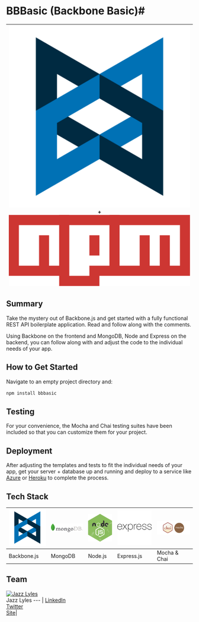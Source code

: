 # BBBasic (Backbone Basic)#
<img src="./imgs/Backbone_logo.png"> + <img src="./imgs/npm_logo.png">|
--- |
## Summary ##
Take the mystery out of Backbone.js and get started with a fully functional REST API boilerplate application. Read and follow along with the comments. 

Using Backbone on the frontend and MongoDB, Node and Express on the backend, you can follow along with and adjust the code to the individual needs of your app. 

## How to Get Started ##

Navigate to an empty project directory and: 

```sh
npm install bbbasic
```

## Testing ##
For your convenience, the Mocha and Chai testing suites have been included so that you can customize them for your project. 

## Deployment ##
After adjusting the templates and tests to fit the individual needs of your app, get your server + database up and running and deploy to a service like [Azure](https://azure.microsoft.com/en-us/get-started/) or [Heroku](https://devcenter.heroku.com/start) to complete the process.

## Tech Stack ##
<img src="./imgs/Backbone_logo.png">|<img src="./imgs/MongoDB-Logo.png">|<img src="./imgs/node_logo.png">|<img src="./imgs/express-logo.png">|<img src="./imgs/mocha_chai_logo.png">|
--- | --- | --- | --- | --- |
Backbone.js|MongoDB|Node.js|Express.js|Mocha & Chai|

## Team ##
[![Jazz Lyles](https://avatars2.githubusercontent.com/u/10368585?v=3&s=460)](https://github.com/existenzial) <br>Jazz Lyles
--- |
[LinkedIn](https://www.linkedin.com/in/jazzlyles)<br>[Twitter](https://twitter.com/JazzLyles)<br>[Site](http://jazzlyles.com)|